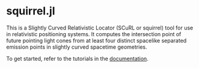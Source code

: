 # squirrel.jl

This is a Slightly Curved Relativistic Locator (SCuRL or squirrel) tool for use in relativistic positioning systems. It computes the intersection point of future pointing light cones from at least four distinct spacelike separated emission points in slightly curved spacetime geometries.

To get started, refer to the tutorials in the [documentation](https://justincfeng.github.io/squirrel.jl/build/index.html).
